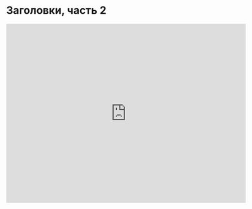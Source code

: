 # Заголовки, часть 2
<iframe width="640" height="480" src="https://www.youtube.com/embed/OQCJxmDQtGQ?list=PLU-TUGRFxOHhtOe_VW9yjW4dqCOG53UJX" frameborder="0" allowfullscreen></iframe>

